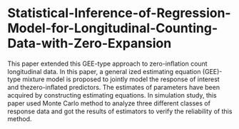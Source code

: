 # Statistical-Inference-of-Regression-Model-for-Longitudinal-Counting-Data-with-Zero-Expansion


This paper extended this GEE-type approach to zero-inﬂation count longitudinal data. In this paper, a general
ized estimating equation (GEE)-type mixture model is proposed to jointly model the
response of interest and thezero-inﬂated predictors. The estimates of parameters have
been acquired by constructing estimating equations. In simulation study, this paper
used Monte Carlo method to analyze three diﬀerent classes of response data and got
the results of estimators to verify the reliability of this method.
